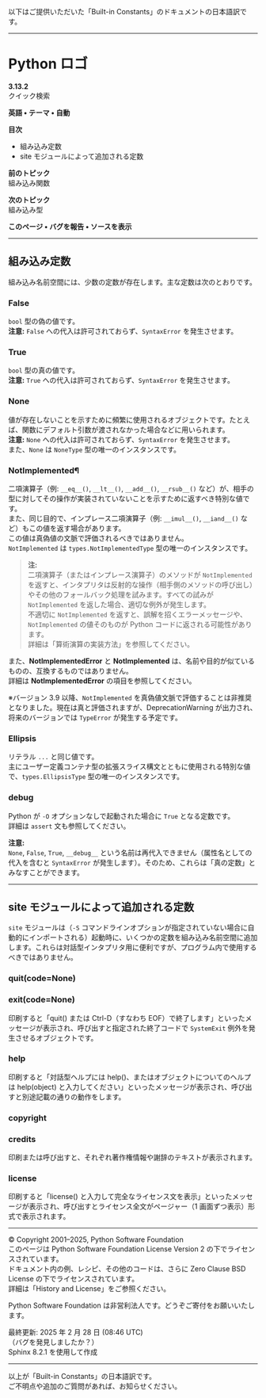 以下はご提供いただいた「Built-in Constants」のドキュメントの日本語訳です。

---

# Python ロゴ

**3.13.2**  
クイック検索

**英語 • テーマ • 自動**

**目次**

- 組み込み定数
- site モジュールによって追加される定数

**前のトピック**  
組み込み関数

**次のトピック**  
組み込み型

**このページ • バグを報告 • ソースを表示**

---

## 組み込み定数

組み込み名前空間には、少数の定数が存在します。主な定数は次のとおりです。

### False

`bool` 型の偽の値です。  
**注意:** `False` への代入は許可されておらず、`SyntaxError` を発生させます。

### True

`bool` 型の真の値です。  
**注意:** `True` への代入は許可されておらず、`SyntaxError` を発生させます。

### None

値が存在しないことを示すために頻繁に使用されるオブジェクトです。たとえば、関数にデフォルト引数が渡されなかった場合などに用いられます。  
**注意:** `None` への代入は許可されておらず、`SyntaxError` を発生させます。  
また、`None` は `NoneType` 型の唯一のインスタンスです。

### NotImplemented¶

二項演算子（例: `__eq__()`, `__lt__()`, `__add__()`, `__rsub__()` など）が、相手の型に対してその操作が実装されていないことを示すために返すべき特別な値です。  
また、同じ目的で、インプレース二項演算子（例: `__imul__()`, `__iand__()` など）もこの値を返す場合があります。  
この値は真偽値の文脈で評価されるべきではありません。  
`NotImplemented` は `types.NotImplementedType` 型の唯一のインスタンスです。

> **注:**  
> 二項演算子（またはインプレース演算子）のメソッドが `NotImplemented` を返すと、インタプリタは反射的な操作（相手側のメソッドの呼び出し）やその他のフォールバック処理を試みます。すべての試みが `NotImplemented` を返した場合、適切な例外が発生します。  
> 不適切に `NotImplemented` を返すと、誤解を招くエラーメッセージや、`NotImplemented` の値そのものが Python コードに返される可能性があります。  
> 詳細は「算術演算の実装方法」を参照してください。

また、**NotImplementedError** と **NotImplemented** は、名前や目的が似ているものの、互換するものではありません。  
詳細は **NotImplementedError** の項目を参照してください。

※バージョン 3.9 以降、`NotImplemented` を真偽値文脈で評価することは非推奨となりました。現在は真と評価されますが、DeprecationWarning が出力され、将来のバージョンでは `TypeError` が発生する予定です。

### Ellipsis

リテラル `...` と同じ値です。  
主にユーザー定義コンテナ型の拡張スライス構文とともに使用される特別な値で、`types.EllipsisType` 型の唯一のインスタンスです。

### **debug**

Python が `-O` オプションなしで起動された場合に `True` となる定数です。  
詳細は `assert` 文も参照してください。

**注意:**  
`None`, `False`, `True`, `__debug__` という名前は再代入できません（属性名としての代入を含むと `SyntaxError` が発生します）。そのため、これらは「真の定数」とみなすことができます。

---

## site モジュールによって追加される定数

`site` モジュールは（`-S` コマンドラインオプションが指定されていない場合に自動的にインポートされる）起動時に、いくつかの定数を組み込み名前空間に追加します。これらは対話型インタプリタ用に便利ですが、プログラム内で使用するべきではありません。

### quit(code=None)

### exit(code=None)

印刷すると「quit() または Ctrl-D（すなわち EOF）で終了します」といったメッセージが表示され、呼び出すと指定された終了コードで `SystemExit` 例外を発生させるオブジェクトです。

### help

印刷すると「対話型ヘルプには help()、またはオブジェクトについてのヘルプは help(object) と入力してください」といったメッセージが表示され、呼び出すと別途記載の通りの動作をします。

### copyright

### credits

印刷または呼び出すと、それぞれ著作権情報や謝辞のテキストが表示されます。

### license

印刷すると「license() と入力して完全なライセンス文を表示」といったメッセージが表示され、呼び出すとライセンス全文がページャー（1 画面ずつ表示）形式で表示されます。

---

© Copyright 2001–2025, Python Software Foundation  
このページは Python Software Foundation License Version 2 の下でライセンスされています。  
ドキュメント内の例、レシピ、その他のコードは、さらに Zero Clause BSD License の下でライセンスされています。  
詳細は「History and License」をご参照ください。

Python Software Foundation は非営利法人です。どうぞご寄付をお願いいたします。

最終更新: 2025 年 2 月 28 日 (08:46 UTC)  
（バグを発見しましたか？）  
Sphinx 8.2.1 を使用して作成

---

以上が「Built-in Constants」の日本語訳です。  
ご不明点や追加のご質問があれば、お知らせください。
